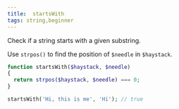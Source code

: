 ```yaml
---
title:  startsWith
tags: string,beginner
---
```


Check if a string starts with a given substring.

Use `strpos()` to find the position of `$needle` in `$haystack`.

```php
function startsWith($haystack, $needle)
{
  return strpos($haystack, $needle) === 0;
}
```

```php
startsWith('Hi, this is me', 'Hi'); // true
```
